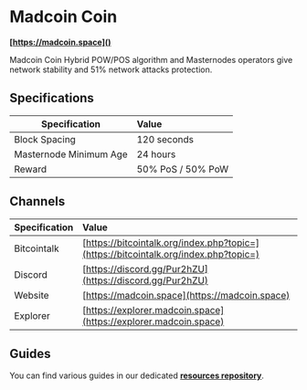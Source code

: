 # Madcoin Coin
**[https://madcoin.space]()**

Madcoin Coin Hybrid POW/POS algorithm and Masternodes operators give network stability and 51% network attacks protection.

## Specifications


| Specification          | Value             |
| ---------------------- |:------------------|
| Block Spacing          | 120 seconds       |
| Masternode Minimum Age | 24 hours          |
| Reward                 | 50% PoS / 50% PoW |

## Channels

| Specification | Value             |
| ------------- |:------------------|
| Bitcointalk   | [https://bitcointalk.org/index.php?topic=](https://bitcointalk.org/index.php?topic=)       |
| Discord       | [https://discord.gg/Pur2hZU](https://discord.gg/Pur2hZU) |
| Website       | [https://madcoin.space](https://madcoin.space) |
| Explorer      | [https://explorer.madcoin.space](https://explorer.madcoin.space)

## Guides
You can find various guides in our dedicated **[resources repository](https://github.com/madcoincoin/resources)**.

